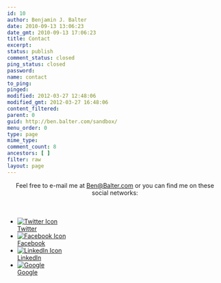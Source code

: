 ```yaml
---
id: 10
author: Benjamin J. Balter
date: 2010-09-13 13:06:23
date_gmt: 2010-09-13 17:06:23
title: Contact
excerpt:
status: publish
comment_status: closed
ping_status: closed
password:
name: contact
to_ping:
pinged:
modified: 2012-03-27 12:48:06
modified_gmt: 2012-03-27 16:48:06
content_filtered:
parent: 0
guid: http://ben.balter.com/sandbox/
menu_order: 0
type: page
mime_type:
comment_count: 8
ancestors: [ ]
filter: raw
layout: page
---
```

<p style="text-align: center; margin-bottom: 50px;">
  Feel free to e-mail me at <a href="mailto:ben@balter.com">Ben@Balter.com</a> or you can find me on these social networks:
</p>

<ul id="contact-links">
  <li>
    <a href="http://twitter.com/BenBalter" rel="me" target="_blank"><img src="http://cdn.benbalter.com/wp-content/uploads/2010/09/twitter.png" alt="Twitter Icon" /><br /> Twitter</a>
  </li>
  <li>
    <a href="http://facebook.com/BenBalter" rel="me" target="_blank"><img src="http://cdn.benbalter.com/wp-content/uploads/2010/09/facebook.png" alt="Facebook Icon" /><br /> Facebook</a>
  </li>
  <li>
    <a href="http://linkedin.com/in/BenBalter" rel="me" target="_blank"><img src="http://cdn.benbalter.com/wp-content/uploads/2010/09/linkedin.png" alt="LinkedIn Icon" /><br /> LinkedIn</a>
  </li>
  <li>
    <a href="https://plus.google.com/107848665104278257250?rel=author" rel="me" target="_blank"><img src="http://cdn.benbalter.com/images/32px/google.png" alt="Google" /><br /> Google</a>
  </li>
</ul>